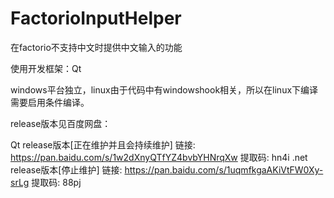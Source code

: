 # FactorioInputHelper
在factorio不支持中文时提供中文输入的功能

使用开发框架：Qt

windows平台独立，linux由于代码中有windowshook相关，所以在linux下编译需要启用条件编译。

release版本见百度网盘：

Qt release版本[正在维护并且会持续维护] 链接: https://pan.baidu.com/s/1w2dXnyQTfYZ4bvbYHNrqXw 提取码: hn4i 
.net release版本[停止维护] 链接: https://pan.baidu.com/s/1uqmfkgaAKiVtFW0Xy-srLg 提取码: 88pj
